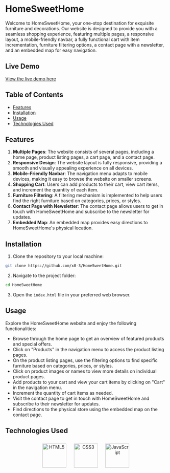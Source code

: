# HomeSweetHome

Welcome to HomeSweetHome, your one-stop destination for exquisite furniture and decorations. Our website is designed to provide you with a seamless shopping experience, featuring multiple pages, a responsive layout, a mobile-friendly navbar, a fully functional cart with item incrementation, furniture filtering options, a contact page with a newsletter, and an embedded map for easy navigation.

## Live Demo
[View the live demo here](https://x0-3.github.io/HomeSweetHome/)

## Table of Contents
- [Features](#features)
- [Installation](#installation)
- [Usage](#usage)
- [Technologies Used](#technologies-used)

## Features
1. **Multiple Pages**: The website consists of several pages, including a home page, product listing pages, a cart page, and a contact page.
2. **Responsive Design**: The website layout is fully responsive, providing a smooth and visually appealing experience on all devices.
3. **Mobile-Friendly Navbar**: The navigation menu adapts to mobile devices, making it easy to browse the website on smaller screens.
4. **Shopping Cart**: Users can add products to their cart, view cart items, and increment the quantity of each item.
5. **Furniture Filtering**: A filtering mechanism is implemented to help users find the right furniture based on categories, prices, or styles.
6. **Contact Page with Newsletter**: The contact page allows users to get in touch with HomeSweetHome and subscribe to the newsletter for updates.
7. **Embedded Map**: An embedded map provides easy directions to HomeSweetHome's physical location.

## Installation
1. Clone the repository to your local machine:

```bash
git clone https://github.com/x0-3/HomeSweetHome.git
```

2. Navigate to the project folder:

```bash
cd HomeSweetHome
```

3. Open the `index.html` file in your preferred web browser.

## Usage
Explore the HomeSweetHome website and enjoy the following functionalities:

- Browse through the home page to get an overview of featured products and special offers.
- Click on "Products" in the navigation menu to access the product listing pages.
- On the product listing pages, use the filtering options to find specific furniture based on categories, prices, or styles.
- Click on product images or names to view more details on individual product pages.
- Add products to your cart and view your cart items by clicking on "Cart" in the navigation menu.
- Increment the quantity of cart items as needed.
- Visit the contact page to get in touch with HomeSweetHome and subscribe to their newsletter for updates.
- Find directions to the physical store using the embedded map on the contact page.

## Technologies Used
<div align="center"> 
<a href="https://en.wikipedia.org/wiki/HTML5" target="_blank"><img style="margin: 10px" src="https://profilinator.rishav.dev/skills-assets/html5-original-wordmark.svg" alt="HTML5" height="75" /></a>  
<a href="https://www.w3schools.com/css/" target="_blank"><img style="margin: 10px" src="https://profilinator.rishav.dev/skills-assets/css3-original-wordmark.svg" alt="CSS3" height="75" /></a>  
<a href="https://www.javascript.com/" target="_blank"><img style="margin: 10px" src="https://profilinator.rishav.dev/skills-assets/javascript-original.svg" alt="JavaScript" height="75" /></a>  
</div>
